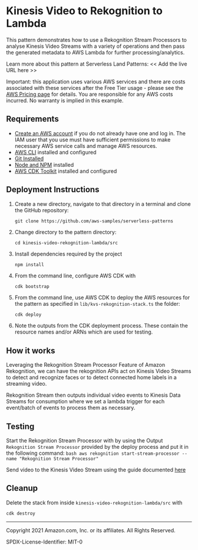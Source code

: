 # Kinesis Video to Rekognition to Lambda

This pattern demonstrates how to use a Rekognition Stream Processors to analyse Kinesis Video Streams with a variety of operations and then pass the generated metadata to AWS Lambda for further processing/analytics.

Learn more about this pattern at Serverless Land Patterns: << Add the live URL here >>

Important: this application uses various AWS services and there are costs associated with these services after the Free Tier usage - please see the [AWS Pricing page](https://aws.amazon.com/pricing/) for details. You are responsible for any AWS costs incurred. No warranty is implied in this example.

## Requirements

* [Create an AWS account](https://portal.aws.amazon.com/gp/aws/developer/registration/index.html) if you do not already have one and log in. The IAM user that you use must have sufficient permissions to make necessary AWS service calls and manage AWS resources.
* [AWS CLI](https://docs.aws.amazon.com/cli/latest/userguide/install-cliv2.html) installed and configured
* [Git Installed](https://git-scm.com/book/en/v2/Getting-Started-Installing-Git)
* [Node and NPM](https://nodejs.org/en/download/) installed
* [AWS CDK Toolkit](https://docs.aws.amazon.com/cdk/latest/guide/cli.html) installed and configured


## Deployment Instructions

1. Create a new directory, navigate to that directory in a terminal and clone the GitHub repository:
    ``` 
    git clone https://github.com/aws-samples/serverless-patterns
    ```
1. Change directory to the pattern directory:
    ```
    cd kinesis-video-rekognition-lambda/src
    ```
1. Install dependencies required by the project
    ```
    npm install
    ```
1. From the command line, configure AWS CDK with
   ```bash
   cdk bootstrap
   ```
1. From the command line, use AWS CDK to deploy the AWS resources for the pattern as specified in `lib/kvs-rekognition-stack.ts` the folder:

   ```
   cdk deploy
   ```

1. Note the outputs from the CDK deployment process. These contain the resource names and/or ARNs which are used for testing.

## How it works

Leveraging the Rekognition Stream Processor Feature of Amazon Rekognition, we can have the rekognition APIs act on Kinesis Video Streams to detect and recognize faces or to detect connected home labels in a streaming video.

Rekognition Stream then outputs individual video events to Kinesis Data Streams for consumption where we set a lambda trigger for each event/batch of events to process them as necessary.

## Testing

Start the Rekognition Stream Processor with by using the Output `Rekognition Stream Processor` provided by the deploy process and put it in the following command:
    ```bash
    aws rekognition start-stream-processor --name "Rekognition Stream Processor"
    ```

Send video to the Kinesis Video Stream using the guide documented [here](https://docs.aws.amazon.com/kinesisvideostreams/latest/dg/examples-gstreamer-plugin.html)

## Cleanup

Delete the stack from inside `kinesis-video-rekognition-lambda/src` with
   ```bash
   cdk destroy
   ```

----
Copyright 2021 Amazon.com, Inc. or its affiliates. All Rights Reserved.

SPDX-License-Identifier: MIT-0
